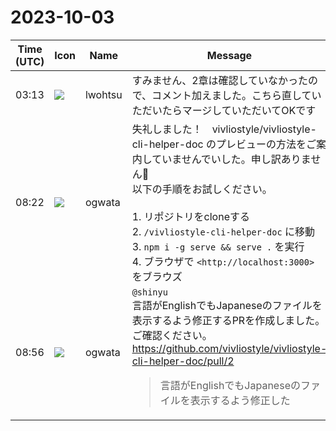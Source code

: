 # 2023-10-03

|Time (UTC)|Icon|Name|Message|
|---|---|---|---|
|03:13|![](https://secure.gravatar.com/avatar/6a1342affe7c337c61db338b633abef3.jpg?s=72&d=https%3A%2F%2Fa.slack-edge.com%2Fdf10d%2Fimg%2Favatars%2Fava_0024-72.png)|lwohtsu|すみません、2章は確認していなかったので、コメント加えました。こちら直していただいたらマージしていただいてOKです|
|08:22|![](https://avatars.slack-edge.com/2019-11-22/845042642576_070441337abaca9fb7b3_72.png)|ogwata|失礼しました！　vivliostyle/vivliostyle-cli-helper-doc のプレビューの方法をご案内していませんでいした。申し訳ありません🙇<br>以下の手順をお試しください。<br><br>1. リポジトリをcloneする<br>2.  `/vivliostyle-cli-helper-doc` に移動<br>3.  `npm i -g serve && serve .` を実行<br>4. ブラウザで `<http://localhost:3000>` をブラウズ|
|08:56|![](https://avatars.slack-edge.com/2019-11-22/845042642576_070441337abaca9fb7b3_72.png)|ogwata|`@shinyu`<br>言語がEnglishでもJapaneseのファイルを表示するよう修正するPRを作成しました。<br>ご確認ください。<br><https://github.com/vivliostyle/vivliostyle-cli-helper-doc/pull/2><br><blockquote>言語がEnglishでもJapaneseのファイルを表示するよう修正した</blockquote>|
